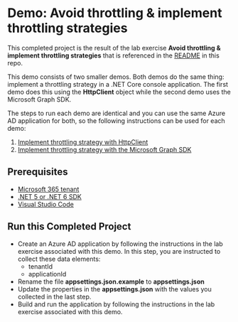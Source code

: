 # Demo: Avoid throttling & implement throttling strategies

This completed project is the result of the lab exercise **Avoid throttling & implement throttling strategies** that is referenced in the [README](../../README.md) in this repo.

This demo consists of two smaller demos. Both demos do the same thing: implement a throttling strategy in a .NET Core console application. The first demo does this using the **HttpClient** object while the second demo uses the Microsoft Graph SDK.

The steps to run each demo are identical and you can use the same Azure AD application for both, so the following instructions can be used for each demo:

1. [Implement throttling strategy with HttpClient](./part-01-httpclient)
1. [Implement throttling strategy with the Microsoft Graph SDK](./part-02-graphclient)

## Prerequisites

- [Microsoft 365 tenant](https://developer.microsoft.com/office/dev-program?ocid=MSlearn)
- [.NET 5 or .NET 6 SDK](https://dotnet.microsoft.com/download)
- [Visual Studio Code](https://code.visualstudio.com/)

## Run this Completed Project

- Create an Azure AD application by following the instructions in the lab exercise associated with this demo. In this step, you are instructed to collect these data elements:
  - tenantId
  - applicationId
- Rename the file **appsettings.json.example** to **appsettings.json**
- Update the properties in the **appsettings.json** with the values you collected in the last step.
- Build and run the application by following the instructions in the lab exercise associated with this demo.
